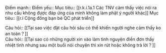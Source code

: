 

Điểm mạnh::
Điểm yếu::
Mục tiêu:: [[r.k.i.1a.1 Các TNV cảm thấy việc nói ra nhu cầu không được đáp ứng của mình không làm phật ý người khác]]
Mục tiêu:: [[r.i Cộng đồng bạn bè QC phát triển]]

Câu hỏi:: [[Tại sao việc đặt câu hỏi sâu có thể khiến người nghe cảm thấy ko an toàn？]]  
Câu hỏi:: [[Tại sao có những người xin vào làm tình nguyện điền đơn thấy nhiệt tình nhưng sau một buổi nói chuyện thì xin rút hoặc không trả lời？]]  
